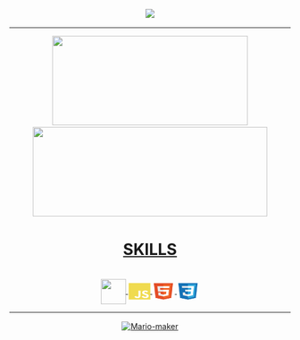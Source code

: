 <div> 
<p align="center">
 <a href="https://www.linkedin.com/in/josé-de-carvalho-bastos-neto-8598b1218/" target="_blank"><img src="https://img.shields.io/badge/-LinkedIn-%230077B5?style=for-the-badge&logo=linkedin&logoColor=white" target="_blank"></a>
</p>
</div>

 <hr>
 
<div align="center">
<p>
  <a href="https://github.com/gadamment">
  <img height="160px" src="https://github-readme-stats.vercel.app/api?username=gadamment&show_icons=true&theme=onedark&include_all_commits=true&count_private=true" width="350"/>
  <img height="160px" src="https://github-readme-stats.vercel.app/api/top-langs/?username=gadamment&layout=compact&langs_count=7&theme=onedark" width="420"/>
</p>
 </div>
  
 <h1 align="center" >SKILLS</h1>
 <div align="center"><br>
  <img align="center" height="45" width="45" src="https://cdn.jsdelivr.net/gh/devicons/devicon/icons/python/python-original-wordmark.svg" />
  <img align="center" alt="Rafa-Js" height="30" width="40" src="https://raw.githubusercontent.com/devicons/devicon/master/icons/javascript/javascript-plain.svg">
  <img align="center" alt="Rafa-HTML" height="30" width="40" src="https://raw.githubusercontent.com/devicons/devicon/master/icons/html5/html5-original.svg">
  <img align="center" alt="Rafa-CSS" height="30" width="40" src="https://raw.githubusercontent.com/devicons/devicon/master/icons/css3/css3-original.svg">
  </div>
  
  <hr>
  
 <div align="center">
  <img align="center" height="150px" alt="Mario-maker" src="https://i.giphy.com/media/H4nUqdNomOWzJfoIa6/giphy.webp">
 </div> 
 </div>
